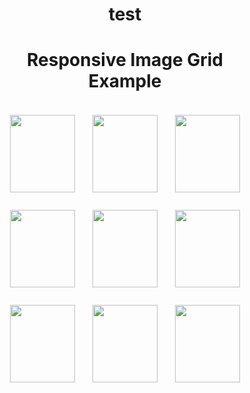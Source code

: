 # test<!DOCTYPE html>
<html>
<title>Website Template</title>
<style>
* {
box-sizing: border-box;
}
h1 {
text-align: center;
}
.outer-grid {
display: flex;
flex-wrap: wrap;
padding: 0 4px;
}
.inner-grid {
flex: 25%;
max-width: %;
padding: 0 4px;
}
.inner-grid img {
margin-top: 8px;
width: 100%;
padding: 10px;
}
@media screen and (max-width: 800px) {
.inner-grid {
flex: 50%;
max-width: 50%;
}
}
@media screen and (max-width: 600px) {
.inner-grid {
flex: 100%;
max-width: 100%;
}
}
</style>
<body>
<h1>Responsive Image Grid Example</h1>
<div class="outer-grid">
<div class="inner-grid">
<img
src="https://images.pexels.com/photos/1083822/pexels-photo-1083822.jpeg?auto=compress&cs=tinysrgb&dpr=1&w=500"
/>
<img
src="https://images.pexels.com/photos/1083822/pexels-photo-1083822.jpeg?auto=compress&cs=tinysrgb&dpr=1&w=500"
/>
<img
src="https://images.pexels.com/photos/1083822/pexels-photo-1083822.jpeg?auto=compress&cs=tinysrgb&dpr=1&w=500"
/>
</div>
<div class="inner-grid">
<img
src="https://images.pexels.com/photos/3805102/pexels-photo-3805102.jpeg?auto=compress&cs=tinysrgb&dpr=1&w=500"
/>
<img
src="https://images.pexels.com/photos/3805102/pexels-photo-3805102.jpeg?auto=compress&cs=tinysrgb&dpr=1&w=500"
/>
<img
src="https://images.pexels.com/photos/3805102/pexels-photo-3805102.jpeg?auto=compress&cs=tinysrgb&dpr=1&w=500"
/>
</div>
<div class="inner-grid">
<img
src="https://images.pexels.com/photos/3863778/pexels-photo-3863778.jpeg?auto=compress&cs=tinysrgb&dpr=1&w=500"
/>
<img
src="https://images.pexels.com/photos/3863778/pexels-photo-3863778.jpeg?auto=compress&cs=tinysrgb&dpr=1&w=500"
/>
<img
src="https://images.pexels.com/photos/3863778/pexels-photo-3863778.jpeg?auto=compress&cs=tinysrgb&dpr=1&w=500"
/>
</div>
</div>
</body>
</html>
